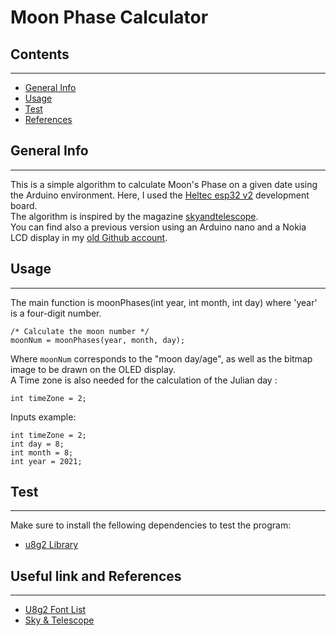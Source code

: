 # Moon Phase Calculator

## Contents
***
- [General Info](#general-info)
- [Usage](#usage)
- [Test](#test)
- [References](#useful-link-and-references)






## General Info
***
This is a simple algorithm to calculate Moon's Phase on a given date using the Arduino environment. Here, I used the [Heltec esp32 v2](https://heltec.org/project/wifi-lora-32/) development board.   
The algorithm is inspired by the magazine [skyandtelescope](https://skyandtelescope.org/wp-content/plugins/observing-tools/moonphase/moon.html).   
You can find also a previous version using an Arduino nano and a Nokia LCD display in my [old Github account](https://github.com/TorLab/MoonPhaseCalculation).

## Usage
***
The main function is moonPhases(int year, int month, int day) where 'year' is a four-digit number.
```
/* Calculate the moon number */
moonNum = moonPhases(year, month, day);
```
Where ``moonNum`` corresponds to the "moon day/age", as well as the bitmap image to be drawn on the OLED display.   
A Time zone is also needed for the calculation of the Julian day : 
```
int timeZone = 2;
```

Inputs example:

```
int timeZone = 2;
int day = 8;
int month = 8;
int year = 2021;
```


## Test
***
Make sure to install the fellowing dependencies to test the program:
* [u8g2 Library](https://github.com/olikraus/u8g2/wiki)   





## Useful link and References
***

- [U8g2 Font List](https://github.com/olikraus/u8g2/wiki/fntlist8#5-pixel-height)
- [Sky & Telescope](https://skyandtelescope.org/wp-content/plugins/observing-tools/moonphase/moon.html)
